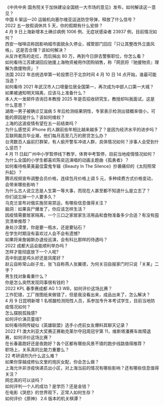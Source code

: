 《中共中央 国务院关于加快建设全国统一大市场的意见》发布，如何解读这一意见？  
中国 6 架运—20 运输机向塞尔维亚运送防空导弹，释放了什么信号？  
2022 五一放假调休共 5 天，你的假期有什么安排？  
4 月 9 日上海新增本土确诊病例 1006 例、无症状感染者 23937 例，目前情况如何？  
西安一咖啡店称因影响城市面貌永久停业，城管部门回应「只让其整改外立面风格」，这是否合理？该如何解决？  
从反诈老陈的走红，而后捐出 80 万，再到今日辞去警察职位，你怎么看？  
如何看待江苏建湖回应驰援上海物资被用作团购销售，称「网民将『驰援物资』理解为救援物资」？  
法国 2022 年总统选举第一轮投票已于北京时间 4 月 10 日 14 点开始，谁最可能当选？  
如何看待 2021 年武汉市人口增量位居全国第一，再次成为中部人口第一大城？  
如果被通知明天隔离，应该马上准备什么？  
本人大一发邮件咨询日本教授 2025 年是否招收研究生，教授却叫我面试，这是什么意思？  
湖南一男子被确诊艾滋病 5 年后检测结果阴性，专家表示检测出错概率很小，可能的原因是什么？该如何维权？  
上海的这波疫情有望在五一前结束吗？  
为什么感觉买 iPhone 的人跟前些年相比越来越多了？是因为经济水平的进步吗？  
互联网裁员毕业潮，他们每月高至几万的房贷怎么办？  
台湾数百人庙前打群架，有人偷开警车冲进人群，具体情况如何？涉事人会受到什么惩罚？  
4 月 11 日起广州中小学暂停线下教学，体育中考暂停，目前当地疫情情况如何？  
为什么全国的小学生都喜欢陈奕迅演唱的动画主题曲《孤勇者》？  
如何看待格莱美最佳雷鬼专辑《Beauty In The Silence》抄袭痛仰的《太阳照常升起》？  
腾讯视频宣布调整会员价格，连续包月价格上调 5 元，多种续费方式价格变动，会带来哪些影响？  
为什么古人说立志是人生第一等大事，而现在人甚至都不知道什么是立志了？  
你们说忘掉一个人要多久？  
乌克兰宣布对俄实施贸易禁运，有哪些信息值得关注？  
脑洞：如果丧尸爆发了，你应该怎样生活？  
因疫情需要居家隔离，一个三口之家居家生活用品和食物准备多少合适？有没有囤货清单推荐？  
身处沙漠里，你是要一瓶水，还是要钻石？  
在学生时期没有喜欢过人会不会有遗憾?  
如果将来詹姆斯办退役巡演，会有科比那样的待遇吗？  
2022 成都大运会能顺利举办吗？  
怎样才能彻底放下一个人呢?  
高中到底是鸡头好还是凤尾好？  
赵云自称常山赵子龙，张飞自称燕人张翼德，为何关羽自报家门时只说「关某」二字？  
男生找对象看重什么？  
你是怎么突然发现同事很有钱的？  
2022 KPL 春季赛成都 AG 1:3 WB，如何评价这场比赛？  
工作犯错，工厂按图纸来做错了，但是我没看出来，成品出来了，怎么解决？  
4 月 9 日昆明新增 1 名核酸检测阳性人员，系参加专升本考试学生，目前当地防疫情况如何？  
怎么摆脱孤独感?  
如何评价演员童瑶?  
如何看待网传疑似《英雄联盟》选手小虎前女友爆料其聊天记录？  
2022 F1 澳大利亚大奖赛正赛勒克莱尔夺冠周冠宇第 11，维斯塔潘赛车故障退赛，如何评价这场比赛？  
在长春晨跑好还是夜跑好？各个区都有哪些风景不错的跑步线路值得推荐？  
职场上，关系真的比能力重要么？  
22 考研调剂为什么这么难？  
如果你穿越成修仙文里的炮灰女配，你会怎么做？  
上海允许非涉疫快递员出小区，对上海当前的情况有哪些影响？还有哪些信息值得关注？  
网恋真的可以谈吗？  
如何评判一个人的成功？是学历？还是金钱？  
在电影《哭悲》的世界观下，正常人如何生存？  
如何评价《原神》 2.6 版本的机关棋谭？  
